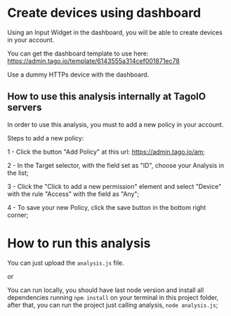 # Create devices using dashboard
Using an Input Widget in the dashboard, you will be able to create devices in your account.

You can get the dashboard template to use here: https://admin.tago.io/template/6143555a314cef001871ec78

Use a dummy HTTPs device with the dashboard.

## How to use this analysis internally at TagoIO servers

In order to use this analysis, you must to add a new policy in your account.<br>

Steps to add a new policy:

   1 - Click the button "Add Policy" at this url: https://admin.tago.io/am;

   2 - In the Target selector, with the field set as "ID", choose your Analysis in the list;

   3 - Click the "Click to add a new permission" element and select "Device" with the rule "Access" with the field as "Any";

   4 - To save your new Policy, click the save button in the bottom right corner;<br>

# How to run this analysis
You can just upload the `analysis.js` file.

or

You can run locally, you should have last node version and install all dependencies running `npm install` on your terminal in this project folder,
after that, you can run the project just calling analysis, `node analysis.js`;
